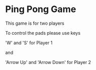 # Ping Pong Game
This game is for two players

To control the pads please use keys 

'W' and 'S' for Player 1

and

'Arrow Up' and 'Arrow Down' for Player 2
